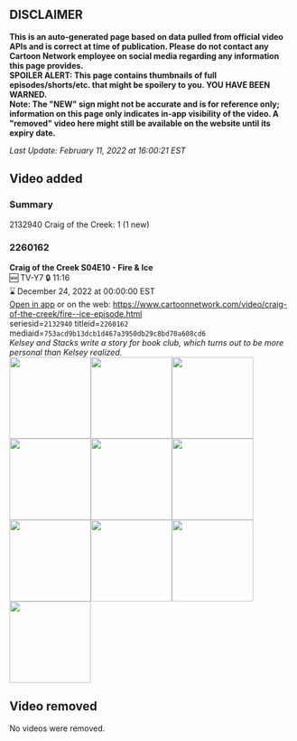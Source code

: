 ## DISCLAIMER
**This is an auto-generated page based on data pulled from official video APIs and is correct at time of publication. Please do not contact any Cartoon Network employee on social media regarding any information this page provides.**  
**SPOILER ALERT: This page contains thumbnails of full episodes/shorts/etc. that might be spoilery to you. YOU HAVE BEEN WARNED.**  
**Note: The "NEW" sign might not be accurate and is for reference only; information on this page only indicates in-app visibility of the video. A "removed" video here might still be available on the website until its expiry date.**  

_Last Update: February 11, 2022 at 16:00:21 EST_
## Video added
### Summary
2132940 Craig of the Creek: 1 (1 new)  
### 2260162
**Craig of the Creek S04E10 - Fire & Ice**  
🆕 TV-Y7 🔒 11:16  
⌛ December 24, 2022 at 00:00:00 EST  
[Open in app](https://cnvideo.sercomkc.org/redirector.html?type=cnapp&seriesid=2132940&titleid=2260162&mediaid=753acd9b13dcb1d467a3950db29c8bd70a608cd6) or on the web: https://www.cartoonnetwork.com/video/craig-of-the-creek/fire--ice-episode.html  
seriesid=`2132940` titleid=`2260162` mediaid=`753acd9b13dcb1d467a3950db29c8bd70a608cd6`  
_Kelsey and Stacks write a story for book club, which turns out to be more personal than Kelsey realized._  
<a href="https://s3.amazonaws.com/cartoonorchestrator/2260162_001_1280x720.jpg"><img src="https://s3.amazonaws.com/cartoonorchestrator/2260162_001_640x360.jpg" height="144px" /></a><a href="https://s3.amazonaws.com/cartoonorchestrator/2260162_002_1280x720.jpg"><img src="https://s3.amazonaws.com/cartoonorchestrator/2260162_002_640x360.jpg" height="144px" /></a><a href="https://s3.amazonaws.com/cartoonorchestrator/2260162_003_1280x720.jpg"><img src="https://s3.amazonaws.com/cartoonorchestrator/2260162_003_640x360.jpg" height="144px" /></a><a href="https://s3.amazonaws.com/cartoonorchestrator/2260162_004_1280x720.jpg"><img src="https://s3.amazonaws.com/cartoonorchestrator/2260162_004_640x360.jpg" height="144px" /></a><a href="https://s3.amazonaws.com/cartoonorchestrator/2260162_005_1280x720.jpg"><img src="https://s3.amazonaws.com/cartoonorchestrator/2260162_005_640x360.jpg" height="144px" /></a><a href="https://s3.amazonaws.com/cartoonorchestrator/2260162_006_1280x720.jpg"><img src="https://s3.amazonaws.com/cartoonorchestrator/2260162_006_640x360.jpg" height="144px" /></a><a href="https://s3.amazonaws.com/cartoonorchestrator/2260162_007_1280x720.jpg"><img src="https://s3.amazonaws.com/cartoonorchestrator/2260162_007_640x360.jpg" height="144px" /></a><a href="https://s3.amazonaws.com/cartoonorchestrator/2260162_008_1280x720.jpg"><img src="https://s3.amazonaws.com/cartoonorchestrator/2260162_008_640x360.jpg" height="144px" /></a><a href="https://s3.amazonaws.com/cartoonorchestrator/2260162_009_1280x720.jpg"><img src="https://s3.amazonaws.com/cartoonorchestrator/2260162_009_640x360.jpg" height="144px" /></a><a href="https://s3.amazonaws.com/cartoonorchestrator/2260162_010_1280x720.jpg"><img src="https://s3.amazonaws.com/cartoonorchestrator/2260162_010_640x360.jpg" height="144px" /></a>
## Video removed
No videos were removed.  

